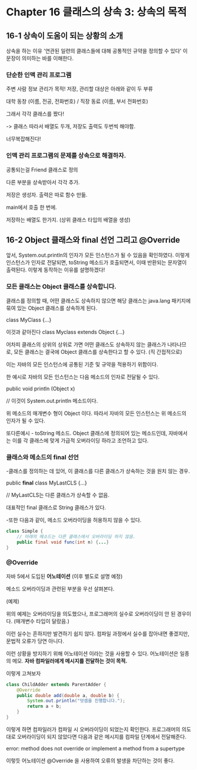 # Chapter 16 클래스의 상속 3: 상속의 목적

## 16-1 상속이 도움이 되는 상황의 소개

상속을 하는 이유 '연관된 일련의 클래스들에 대해 공통적인 규약을 정의할 수 있다' 이 문장이 의미하는 바를 이해한다.

### 단순한 인맥 관리 프로그램 

주변 사람 정보 관리가 목적! 저장, 관리할 대상은 아래와 같이 두 부류

대학 동창 (이름, 전공, 전화번호) / 직장 동료 (이름, 부서 전화번호)

그래서 각각 클래스를 짰다!

-> 클래스 따라서 배열도 두개, 저장도 출력도 두번씩 해야함.

너무복잡해진다!

### 인맥 관리 프로그램의 문제를 상속으로 해결하자.

공통되는걸 Friend 클래스로 정의 

다른 부분을 상속받아서 각각 추가.

저장은 생성자. 출력은 따로 함수 만듦.

main에서 호출 한 번에.

저장하는 배열도 한가지. (상위 클래스 타입의 배열을 생성)

## 16-2 Object 클래스와 final 선언 그리고 @Override

앞서, System.out.println의 인자가 모든 인스턴스가 될 수 있음을 확인하였다. 이렇게 인스턴스가 인자로 전달되면, toString 메소드가 호출되면서, 이때 반환되는 문자열이 출력된다. 이렇게 동작하는 이유를 설명하겠다!

### 모든 클래스는 Object 클래스를 상속합니다.

클래스를 정의할 때, 어떤 클래스도 상속하지 않으면 해당 클래스는 java.lang 패키지에 묶여 있는 Object 클래스를 상속하게 된다.

class MyClass {...}

이것과 같아진다 class Myclass extends Object {...}

어차피 클래스의 상위의 상위로 가면 어떤 클래스도 상속하지 않는 클래스가 나타나므로, 모든 클래스는 결국에 Object 클래스를 상속한다고 할 수 있다. (직 간접적으로)

이는 자바의 모든 인스턴스에 공통된 기준 및 규약을 적용하기 위함이다.

한 예시로 자바의 모든 인스턴스는 다음 메소드의 인자로 전달될 수 있다.

public void println (Object x)

// 이것이 System.out.println 메소드이다.

위 메소드의 매개변수 형이 Object 이다. 따라서 자바의 모든 인스턴스는 위 메소드의 인자가 될 수 있다.

또다른예시 - toString 메소드. Object 클래스에 정의되어 있는 메소드인데, 자바에서는 이를 각 클래스에 맞게 가급적 오버라이딩 하라고 조언하고 있다.

### 클래스와 메소드의 final 선언

-클래스를 정의하는 데 있어, 이 클래스를 다른 클래스가 상속하는 것을 원치 않는 경우.

public **final** class MyLastCLS {...}

// MyLastCLS는 다른 클래스가 상속할 수 없음.

대표적인 final 클래스로 String 클래스가 있다. 

-또한 다음과 같이, 메소드 오버라이딩을 허용하지 않을 수 있다.

```java
class Simple {
    // 아래의 메소드는 다른 클래스에서 오버라이딩 하지 않음.
    public final void func(int n) {...}
}
```

### @Override

자바 5에서 도입된 **어노테이션** (이후 별도로 설명 예정)

메소드 오버라이딩과 관련된 부분을 우선 살펴본다.

(예제)

위의 예제는 오버라이딩을 의도했으나, 프로그래머의 실수로 오버라이딩이 안 된 경우이다. (매개변수 타입이 달랐음.)

이런 실수는 흔하지만 발견하기 쉽지 않다. 컴파일 과정에서 실수를 잡아내면 좋겠지만, 문법적 오류가 당연 아니다.

이런 상황을 방지하기 위해 어노테이션 이라는 것을 사용할 수 있다. 어노테이션은 일종의 메모. **자바 컴파일러에게 메시지를 전달하는 것이 목적.**

이렇게 고쳐보자

```java
class ChildAdder extends ParentAdder {
    @Override
    public double add(double a, double b) {
        System.out.println("덧셈을 진행합니다.");
        return a + b;
    }
}
```

이렇게 하면 컴파일러가 컴파일 시 오버라이딩이 되었는지 확인한다. 프로그래머의 의도대로 오버라이딩이 되지 않았다면 다음과 같은 메시지를 컴파일 단계에서 전달해준다.

error: method does not override or implement a method from a supertype

이렇듯 어노테이션 @Override 을 사용하여 오류의 발생을 차단하는 것이 좋다.


